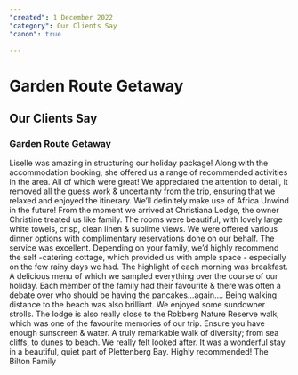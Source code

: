 ```yaml
---
"created": 1 December 2022
"category": Our Clients Say
"canon": true

---
```


# Garden Route Getaway
## Our Clients Say
### Garden Route Getaway

Liselle was amazing in structuring our holiday package! Along with the accommodation booking, she offered us a range of recommended activities in the area. All of which were great! 
We appreciated the attention to detail, it removed all the guess work & uncertainty from the trip, ensuring that we relaxed and enjoyed the itinerary. We’ll definitely make use of Africa Unwind in the future!
From the moment we arrived at Christiana Lodge, the owner Christine treated us like family. The rooms were beautiful, with lovely large white towels, crisp, clean linen & sublime views. We were offered various dinner options with complimentary reservations done on our behalf. The service was excellent. Depending on your family, we’d highly recommend the self -catering cottage, which provided us with ample space - especially on the few rainy days we had. 
The highlight of each morning was breakfast. A delicious menu of which we sampled everything over the course of our holiday. Each member of the family had their favourite & there was often a debate over who should be having the pancakes…again….
Being walking distance to the beach was also brilliant. We enjoyed some sundowner strolls. The lodge is also really close to the Robberg Nature Reserve walk, which was one of the favourite memories of our trip. Ensure you have enough sunscreen & water. A truly remarkable walk of diversity; from sea cliffs, to dunes to beach.
We really felt looked after. It was a wonderful stay in a beautiful, quiet part of Plettenberg Bay. Highly recommended!
The Bilton Family